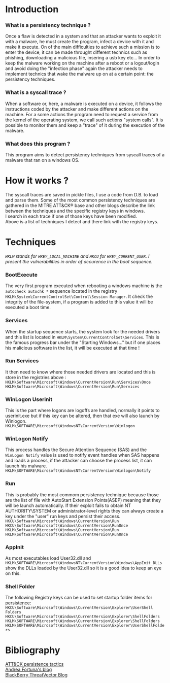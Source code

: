 # Introduction

### What is a persistency technique ?
Once a flaw is detected in a system and that an attacker wants to exploit it with a malware, he must create the program, infect a device with it and make it execute. On of the main difficulties to achieve such a mission is to enter the device, it can be made throught different technics such as phishing, downloading a malicious file, insering a usb key etc... In order to keep the malware working on the machine after a reboot or a logout/login and avoid doing the "infection phase" again the attacker needs to implement technics that wake the malware up on at a certain point: the persistency techniques.

### What is a syscall trace ?
When a software or, here, a malware is executed on a device, it follows the instructions coded by the attacker and make different actions on the machine. For a some actions the program need to request a service from the kernel of the operating system, we call such actions "system calls". It is possible to monitor them and keep a "trace" of it during the execution of the malware.

### What does this program ?
This program aims to detect persistency techniques from syscall traces of a malware that ran on a windows OS.

# How it works ?

The syscall traces are saved in pickle files, I use a code from D.B. to load and parse them. Some of the most common persistency techniques are gathered in the MITRE ATT&CK® base and other blogs describe the link between the techniques and the specific registry keys in windows.<br/>
I search in each trace if one of those keys have been modified.<br/>
Above is a list of techniques I detect and there link with the registry keys.

# Techniques

*`HKLM` stands for `HKEY_LOCAL_MACHINE` and `HKCU` for `HKEY_CURRENT_USER`. I present the vulnerabilities in order of occurence in the boot sequence.*

### BootExecute

The very first program executed when rebooting a windows machine is the `autocheck autochk *` sequence located in the registry `HKLM\System\CurrentControlSet\Control\Session Manager`. It check the integrity of the file-system, if a program is added to this value it will be executed a boot time.

### Services

When the startup sequence starts, the system look for the needed drivers and this list is located in `HKLM\System\CurrentControlSet\Services`. This is the famous progress bar under the "Starting Windows..." but if one places his malicious software in the list, it will be executed at that time !

### Run Services

It then need to know where those needed drivers are located and this is store in the registries above : <br/>
`HKLM\Software\Microsoft\Windows\CurrentVersion\Run\Services\Once`<br/>
`HKLM\Software\Microsoft\Windows\CurrentVersion\Run\Services`

### WinLogon Userinit

This is the part where logons are logoffs are handled, normally it points to userinit.exe but if this key can be altered, then that exe will also launch by Winlogon.<br/>
`HKLM\SOFTWARE\Microsoft\WindowsNT\CurrentVersion\Winlogon`

### WinLogon Notify

This process handles the Secure Attention Sequence (SAS) and the `WinLogon Notify` value is used to notify event handles when SAS happens and loads a process, if the attacker can choose the process list, it can launch his malware.<br/>
`HKLM\SOFTWARE\Microsoft\WindowsNT\CurrentVersion\Winlogon\Notify`

### Run

This is probably the most commom persistency technique because those are the list of file with AutoStart Extension Points(ASEP) meaning that they will be launch automatically. If their exploit fails to obtain NT AUTHORITY\SYSTEM or administrator-level rights they can always create a key under the "user" run keys and persist their access.<br/>
`HKCU\Software\Microsoft\Windows\CurrentVersion\Run`<br/>
`HKCU\Software\Microsoft\Windows\CurrentVersion\RunOnce`<br/>
`HKLM\Software\Microsoft\Windows\CurrentVersion\Run`<br/>
`HKLM\Software\Microsoft\Windows\CurrentVersion\RunOnce`

### AppInit

As most executables load User32.dll and `HKLM\SOFTWARE\Microsoft\WindowsNT\CurrentVersion\Windows\AppInit_DLLs` show the DLLs loaded by the User32.dll so it is a good idea to keep an eye on this.

### Shell Folder

The following Registry keys can be used to set startup folder items for persistence:<br/>
`HKCU\Software\Microsoft\Windows\CurrentVersion\Explorer\UserShell Folders`<br/>
`HKCU\Software\Microsoft\Windows\CurrentVersion\Explorer\ShellFolders`<br/>
`HKLM\SOFTWARE\Microsoft\Windows\CurrentVersion\Explorer\ShellFolders`<br/>
`HKLM\SOFTWARE\Microsoft\Windows\CurrentVersion\Explorer\UserShellFolders`



# Bibliography

[ATT&CK persistence tactics](https://attack.mitre.org/matrices/enterprise/windows/)<br/>
[Andrea Fortuna's blog](https://andreafortuna.org/2017/07/06/malware-persistence-techniques/)<br/>
[BlackBerry ThreatVector Blog](https://blogs.blackberry.com/en/2013/09/windows-registry-persistence-part-2-the-run-keys-and-search-order)

